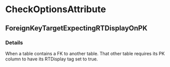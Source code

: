 ﻿---  
uid: Validator_2_38_6  
---

# CheckOptionsAttribute

## ForeignKeyTargetExpectingRTDisplayOnPK

### Details

When a table contains a FK to another table. That other table requires its PK column to have its RTDisplay tag set to true.
